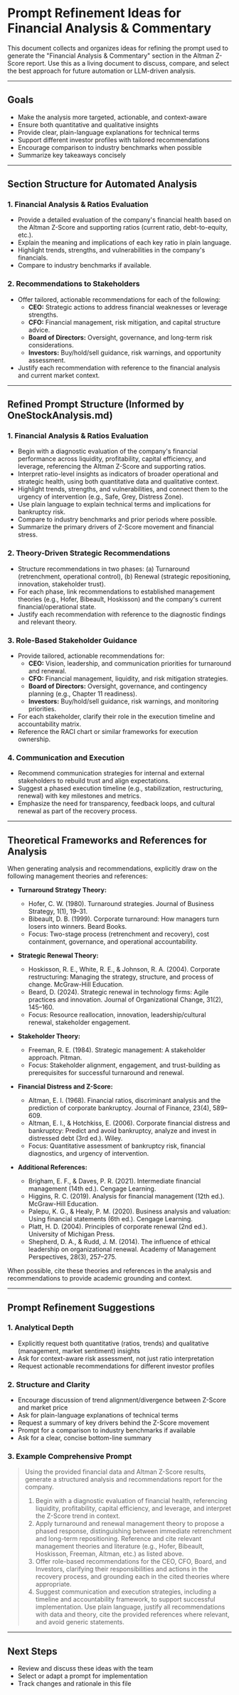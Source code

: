 # Prompt Refinement Ideas for Financial Analysis & Commentary

This document collects and organizes ideas for refining the prompt used to generate the "Financial Analysis & Commentary" section in the Altman Z-Score report. Use this as a living document to discuss, compare, and select the best approach for future automation or LLM-driven analysis.

---

## Goals
- Make the analysis more targeted, actionable, and context-aware
- Ensure both quantitative and qualitative insights
- Provide clear, plain-language explanations for technical terms
- Support different investor profiles with tailored recommendations
- Encourage comparison to industry benchmarks when possible
- Summarize key takeaways concisely

---

## Section Structure for Automated Analysis

### 1. Financial Analysis & Ratios Evaluation
- Provide a detailed evaluation of the company's financial health based on the Altman Z-Score and supporting ratios (current ratio, debt-to-equity, etc.).
- Explain the meaning and implications of each key ratio in plain language.
- Highlight trends, strengths, and vulnerabilities in the company's financials.
- Compare to industry benchmarks if available.

### 2. Recommendations to Stakeholders
- Offer tailored, actionable recommendations for each of the following:
    - **CEO:** Strategic actions to address financial weaknesses or leverage strengths.
    - **CFO:** Financial management, risk mitigation, and capital structure advice.
    - **Board of Directors:** Oversight, governance, and long-term risk considerations.
    - **Investors:** Buy/hold/sell guidance, risk warnings, and opportunity assessment.
- Justify each recommendation with reference to the financial analysis and current market context.

---

## Refined Prompt Structure (Informed by OneStockAnalysis.md)

### 1. Financial Analysis & Ratios Evaluation
- Begin with a diagnostic evaluation of the company's financial performance across liquidity, profitability, capital efficiency, and leverage, referencing the Altman Z-Score and supporting ratios.
- Interpret ratio-level insights as indicators of broader operational and strategic health, using both quantitative data and qualitative context.
- Highlight trends, strengths, and vulnerabilities, and connect them to the urgency of intervention (e.g., Safe, Grey, Distress Zone).
- Use plain language to explain technical terms and implications for bankruptcy risk.
- Compare to industry benchmarks and prior periods where possible.
- Summarize the primary drivers of Z-Score movement and financial stress.

### 2. Theory-Driven Strategic Recommendations
- Structure recommendations in two phases: (a) Turnaround (retrenchment, operational control), (b) Renewal (strategic repositioning, innovation, stakeholder trust).
- For each phase, link recommendations to established management theories (e.g., Hofer, Bibeault, Hoskisson) and the company's current financial/operational state.
- Justify each recommendation with reference to the diagnostic findings and relevant theory.

### 3. Role-Based Stakeholder Guidance
- Provide tailored, actionable recommendations for:
    - **CEO:** Vision, leadership, and communication priorities for turnaround and renewal.
    - **CFO:** Financial management, liquidity, and risk mitigation strategies.
    - **Board of Directors:** Oversight, governance, and contingency planning (e.g., Chapter 11 readiness).
    - **Investors:** Buy/hold/sell guidance, risk warnings, and monitoring priorities.
- For each stakeholder, clarify their role in the execution timeline and accountability matrix.
- Reference the RACI chart or similar frameworks for execution ownership.

### 4. Communication and Execution
- Recommend communication strategies for internal and external stakeholders to rebuild trust and align expectations.
- Suggest a phased execution timeline (e.g., stabilization, restructuring, renewal) with key milestones and metrics.
- Emphasize the need for transparency, feedback loops, and cultural renewal as part of the recovery process.

---

## Theoretical Frameworks and References for Analysis

When generating analysis and recommendations, explicitly draw on the following management theories and references:

- **Turnaround Strategy Theory:**
    - Hofer, C. W. (1980). Turnaround strategies. Journal of Business Strategy, 1(1), 19–31.
    - Bibeault, D. B. (1999). Corporate turnaround: How managers turn losers into winners. Beard Books.
    - Focus: Two-stage process (retrenchment and recovery), cost containment, governance, and operational accountability.

- **Strategic Renewal Theory:**
    - Hoskisson, R. E., White, R. E., & Johnson, R. A. (2004). Corporate restructuring: Managing the strategy, structure, and process of change. McGraw-Hill Education.
    - Beard, D. (2024). Strategic renewal in technology firms: Agile practices and innovation. Journal of Organizational Change, 31(2), 145–160.
    - Focus: Resource reallocation, innovation, leadership/cultural renewal, stakeholder engagement.

- **Stakeholder Theory:**
    - Freeman, R. E. (1984). Strategic management: A stakeholder approach. Pitman.
    - Focus: Stakeholder alignment, engagement, and trust-building as prerequisites for successful turnaround and renewal.

- **Financial Distress and Z-Score:**
    - Altman, E. I. (1968). Financial ratios, discriminant analysis and the prediction of corporate bankruptcy. Journal of Finance, 23(4), 589–609.
    - Altman, E. I., & Hotchkiss, E. (2006). Corporate financial distress and bankruptcy: Predict and avoid bankruptcy, analyze and invest in distressed debt (3rd ed.). Wiley.
    - Focus: Quantitative assessment of bankruptcy risk, financial diagnostics, and urgency of intervention.

- **Additional References:**
    - Brigham, E. F., & Daves, P. R. (2021). Intermediate financial management (14th ed.). Cengage Learning.
    - Higgins, R. C. (2019). Analysis for financial management (12th ed.). McGraw-Hill Education.
    - Palepu, K. G., & Healy, P. M. (2020). Business analysis and valuation: Using financial statements (6th ed.). Cengage Learning.
    - Platt, H. D. (2004). Principles of corporate renewal (2nd ed.). University of Michigan Press.
    - Shepherd, D. A., & Rudd, J. M. (2014). The influence of ethical leadership on organizational renewal. Academy of Management Perspectives, 28(3), 257–275.

When possible, cite these theories and references in the analysis and recommendations to provide academic grounding and context.

---

## Prompt Refinement Suggestions

### 1. Analytical Depth
- Explicitly request both quantitative (ratios, trends) and qualitative (management, market sentiment) insights
- Ask for context-aware risk assessment, not just ratio interpretation
- Request actionable recommendations for different investor profiles

### 2. Structure and Clarity
- Encourage discussion of trend alignment/divergence between Z-Score and market price
- Ask for plain-language explanations of technical terms
- Request a summary of key drivers behind the Z-Score movement
- Prompt for a comparison to industry benchmarks if available
- Ask for a clear, concise bottom-line summary

### 3. Example Comprehensive Prompt
> Using the provided financial data and Altman Z-Score results, generate a structured analysis and recommendations report for the company.
> 1. Begin with a diagnostic evaluation of financial health, referencing liquidity, profitability, capital efficiency, and leverage, and interpret the Z-Score trend in context.
> 2. Apply turnaround and renewal management theory to propose a phased response, distinguishing between immediate retrenchment and long-term repositioning. Reference and cite relevant management theories and literature (e.g., Hofer, Bibeault, Hoskisson, Freeman, Altman, etc.) as listed above.
> 3. Offer role-based recommendations for the CEO, CFO, Board, and Investors, clarifying their responsibilities and actions in the recovery process, and grounding each in the cited theories where appropriate.
> 4. Suggest communication and execution strategies, including a timeline and accountability framework, to support successful implementation.
> Use plain language, justify all recommendations with data and theory, cite the provided references where relevant, and avoid generic statements.

---

## Next Steps
- Review and discuss these ideas with the team
- Select or adapt a prompt for implementation
- Track changes and rationale in this file
